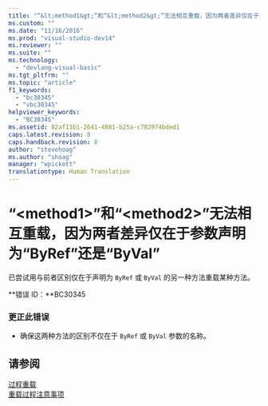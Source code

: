 ```yaml
---
title: "“&lt;method1&gt;”和“&lt;method2&gt;”无法相互重载，因为两者差异仅在于参数声明为“ByRef”还是“ByVal” | Microsoft Docs"
ms.custom: ""
ms.date: "11/16/2016"
ms.prod: "visual-studio-dev14"
ms.reviewer: ""
ms.suite: ""
ms.technology: 
  - "devlang-visual-basic"
ms.tgt_pltfrm: ""
ms.topic: "article"
f1_keywords: 
  - "bc30345"
  - "vbc30345"
helpviewer_keywords: 
  - "BC30345"
ms.assetid: 82af13b1-2641-4881-b25a-c782974bded1
caps.latest.revision: 8
caps.handback.revision: 8
author: "stevehoag"
ms.author: "shoag"
manager: "wpickett"
translationtype: Human Translation
---
```

# “&lt;method1&gt;”和“&lt;method2&gt;”无法相互重载，因为两者差异仅在于参数声明为“ByRef”还是“ByVal”
已尝试用与前者区别仅在于声明为 `ByRef` 或 `ByVal` 的另一种方法重载某种方法。  
  
 **错误 ID：**BC30345  
  
### 更正此错误  
  
-   确保这两种方法的区别不仅在于 `ByRef` 或 `ByVal` 参数的名称。  
  
## 请参阅  
 [过程重载](../../visual-basic/programming-guide/language-features/procedures/procedure-overloading.md)   
 [重载过程注意事项](../../visual-basic/programming-guide/language-features/procedures/considerations-in-overloading-procedures.md)